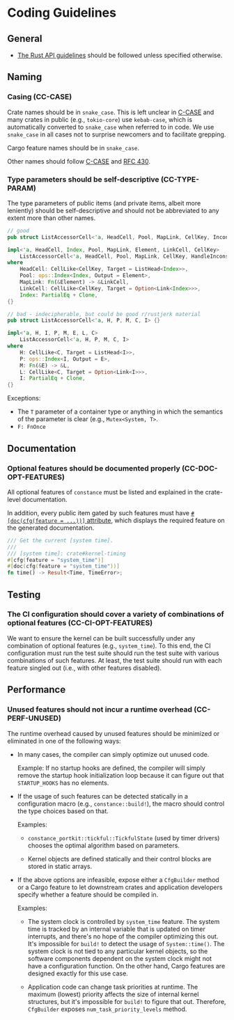 # Coding Guidelines

## General

- [The Rust API guidelines] should be followed unless specified otherwise.

[The Rust API guidelines]: https://github.com/rust-lang/api-guidelines/tree/91939a78784e97ec3e2d84abed905738a7fd4224

## Naming

### Casing (CC-CASE)

Crate names should be in `snake_case`. This is left unclear in [C-CASE] and many crates in public (e.g., `tokio-core`) use `kebab-case`, which is automatically converted to `snake_case` when referred to in code. We use `snake_case` in all cases not to surprise newcomers and to facilitate grepping.

Cargo feature names should be in `snake_case`.

Other names should follow [C-CASE] and [RFC 430].

[C-CASE]: https://github.com/rust-lang/api-guidelines/blob/91939a78784e97ec3e2d84abed905738a7fd4224/src/naming.md#casing-conforms-to-rfc-430-c-case
[RFC 430]: https://github.com/rust-lang/rfcs/blob/master/text/0430-finalizing-naming-conventions.md

### Type parameters should be self-descriptive (CC-TYPE-PARAM)

The type parameters of public items (and private items, albeit more leniently) should be self-descriptive and should not be abbreviated to any extent more than other names.

```rust
// good
pub struct ListAccessorCell<'a, HeadCell, Pool, MapLink, CellKey, InconsistencyHandler> {}

impl<'a, HeadCell, Index, Pool, MapLink, Element, LinkCell, CellKey>
    ListAccessorCell<'a, HeadCell, Pool, MapLink, CellKey, HandleInconsistencyByReturningError>
where
    HeadCell: CellLike<CellKey, Target = ListHead<Index>>,
    Pool: ops::Index<Index, Output = Element>,
    MapLink: Fn(&Element) -> &LinkCell,
    LinkCell: CellLike<CellKey, Target = Option<Link<Index>>>,
    Index: PartialEq + Clone,
{}

// bad - indecipherable, but could be good r/rustjerk material
pub struct ListAccessorCell<'a, H, P, M, C, I> {}

impl<'a, H, I, P, M, E, L, C>
    ListAccessorCell<'a, H, P, M, C, I>
where
    H: CellLike<C, Target = ListHead<I>>,
    P: ops::Index<I, Output = E>,
    M: Fn(&E) -> &L,
    L: CellLike<C, Target = Option<Link<I>>>,
    I: PartialEq + Clone,
{}

```

Exceptions:

- The `T` parameter of a container type or anything in which the semantics of the parameter is clear (e.g., `Mutex<System, T>`.
- `F: FnOnce`

## Documentation

### Optional features should be documented properly (CC-DOC-OPT-FEATURES)

All optional features of `constance` must be listed and explained in the crate-level documentation.

In addition, every public item gated by such features must have [`#[doc(cfg(feature = ...))]` attribute](https://github.com/rust-lang/rust/issues/43781), which displays the required feature on the generated documentation.

```rust
/// Get the current [system time].
///
/// [system time]: crate#kernel-timing
#[cfg(feature = "system_time")]
#[doc(cfg(feature = "system_time"))]
fn time() -> Result<Time, TimeError>;
```

## Testing

### The CI configuration should cover a variety of combinations of optional features (CC-CI-OPT-FEATURES)

We want to ensure the kernel can be built successfully under any combination of optional features (e.g., `system_time`). To this end, the CI configuration must run the test suite should run the test suite with various combinations of such features. At least, the test suite should run with each feature singled out (i.e., with other features disabled).

## Performance

### Unused features should not incur a runtime overhead (CC-PERF-UNUSED)

The runtime overhead caused by unused features should be minimized or eliminated in one of the following ways:

- In many cases, the compiler can simply optimize out unused code.

  Example: If no startup hooks are defined, the compiler will simply remove the startup hook initialization loop because it can figure out that `STARTUP_HOOKS` has no elements.

- If the usage of such features can be detected statically in a configuration macro (e.g., `constance::build!`), the macro should control the type choices based on that.

  Examples:

  - `constance_portkit::tickful::TickfulState` (used by timer drivers) chooses the optimal algorithm based on parameters.

  - Kernel objects are defined statically and their control blocks are stored in static arrays.

- If the above options are infeasible, expose either a `CfgBuilder` method or a Cargo feature to let downstream crates and application developers specify whether a feature should be compiled in.

  Examples:

  - The system clock is controlled by `system_time` feature. The system time is tracked by an internal variable that is updated on timer interrupts, and there's no hope of the compiler optimizing this out. It's impossible for `build!` to detect the usage of `System::time()`. The system clock is not tied to any particular kernel objects, so the software components dependent on the system clock might not have a configuration function. On the other hand, Cargo features are designed exactly for this use case.

  - Application code can change task priorities at runtime. The maximum (lowest) priority affects the size of internal kernel structures, but it's impossible for `build!` to figure that out. Therefore, `CfgBuilder` exposes `num_task_priority_levels` method.
